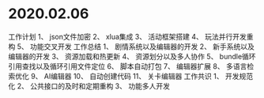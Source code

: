 
# 2020.02.06
工作计划
1、 json文件加密
2、 xlua集成
3、 活动框架搭建
4、 玩法并行开发重构
5、 功能交叉开发
工作总结
1、 剧情系统以及编辑器的开发
2、 新手系统以及编辑器的开发
3、 资源加载和热更新
4、 资源划分以及多人协作
5、 bundle循环引用查找以及循环引用文件定位
6、 脚本自动打包
7、 编辑器扩展
8、 多语言检索优化
9、 AI编辑器
10、 自动创建代码
11、 关卡编辑器
工作共识
1、 开发规范化
2、 公共接口的及时和定期重构
3、 功能多人开发
